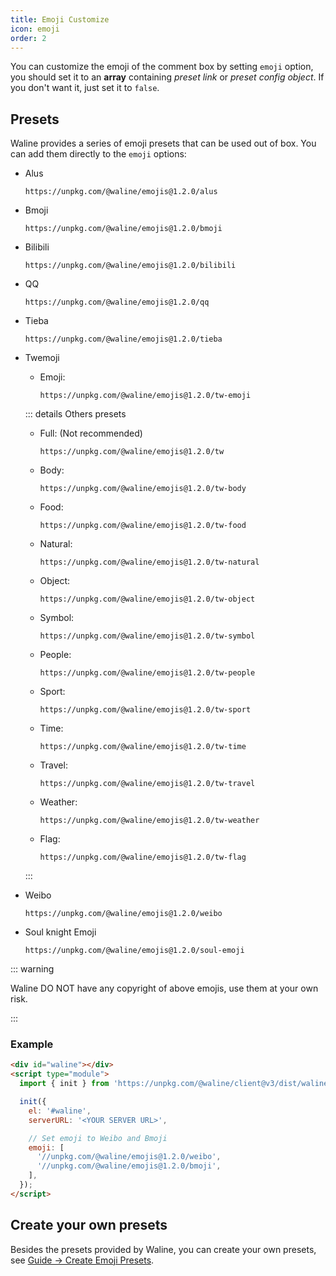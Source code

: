 ```yaml
---
title: Emoji Customize
icon: emoji
order: 2
---
```


You can customize the emoji of the comment box by setting `emoji` option, you should set it to an **array** containing _preset link_ or _preset config object_. If you don't want it, just set it to `false`.

<!-- more -->

## Presets

Waline provides a series of emoji presets that can be used out of box. You can add them directly to the `emoji` options:

- Alus

  ```http
  https://unpkg.com/@waline/emojis@1.2.0/alus
  ```

- Bmoji

  ```http
  https://unpkg.com/@waline/emojis@1.2.0/bmoji
  ```

- Bilibili

  ```http
  https://unpkg.com/@waline/emojis@1.2.0/bilibili
  ```

- QQ

  ```http
  https://unpkg.com/@waline/emojis@1.2.0/qq
  ```

- Tieba

  ```http
  https://unpkg.com/@waline/emojis@1.2.0/tieba
  ```

- Twemoji

  - Emoji:

    ```http
    https://unpkg.com/@waline/emojis@1.2.0/tw-emoji
    ```

  ::: details Others presets

  - Full: (Not recommended)

    ```http
    https://unpkg.com/@waline/emojis@1.2.0/tw
    ```

  - Body:

    ```http
    https://unpkg.com/@waline/emojis@1.2.0/tw-body
    ```

  - Food:

    ```http
    https://unpkg.com/@waline/emojis@1.2.0/tw-food
    ```

  - Natural:

    ```http
    https://unpkg.com/@waline/emojis@1.2.0/tw-natural
    ```

  - Object:

    ```http
    https://unpkg.com/@waline/emojis@1.2.0/tw-object
    ```

  - Symbol:

    ```http
    https://unpkg.com/@waline/emojis@1.2.0/tw-symbol
    ```

  - People:

    ```http
    https://unpkg.com/@waline/emojis@1.2.0/tw-people
    ```

  - Sport:

    ```http
    https://unpkg.com/@waline/emojis@1.2.0/tw-sport
    ```

  - Time:

    ```http
    https://unpkg.com/@waline/emojis@1.2.0/tw-time
    ```

  - Travel:

    ```http
    https://unpkg.com/@waline/emojis@1.2.0/tw-travel
    ```

  - Weather:

    ```http
    https://unpkg.com/@waline/emojis@1.2.0/tw-weather
    ```

  - Flag:

    ```http
    https://unpkg.com/@waline/emojis@1.2.0/tw-flag
    ```

  :::

- Weibo

  ```http
  https://unpkg.com/@waline/emojis@1.2.0/weibo
  ```

- Soul knight Emoji

  ```http
  https://unpkg.com/@waline/emojis@1.2.0/soul-emoji
  ```

::: warning

Waline DO NOT have any copyright of above emojis, use them at your own risk.

:::

### Example

```html
<div id="waline"></div>
<script type="module">
  import { init } from 'https://unpkg.com/@waline/client@v3/dist/waline.js';

  init({
    el: '#waline',
    serverURL: '<YOUR SERVER URL>',

    // Set emoji to Weibo and Bmoji
    emoji: [
      '//unpkg.com/@waline/emojis@1.2.0/weibo',
      '//unpkg.com/@waline/emojis@1.2.0/bmoji',
    ],
  });
</script>
```

## Create your own presets

Besides the presets provided by Waline, you can create your own presets, see [Guide → Create Emoji Presets](../../cookbook/customize/emoji.md).
